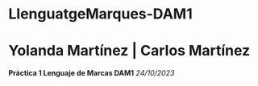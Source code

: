 # LlenguatgeMarques-DAM1

# Yolanda Martínez | Carlos Martínez
<b>Práctica 1 Lenguaje de Marcas DAM1</b> <i>24/10/2023</i>
